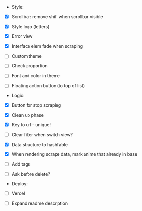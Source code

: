 
* Style:
- [x] Scrollbar: remove shift when scrollbar visible
- [x] Style logo (letters)
- [x] Error view 
- [x] Interface elem fade when scraping
- [ ] Custom theme
- [ ] Check proportion
- [ ] Font and color in theme
- [ ] Floating action button (to top of list)



* Logic:
- [x] Button for stop scraping
- [x] Clean up phase
- [x] Key to url - unique!
- [ ] Clear filter when switch view?
- [x] Data structure to hashTable
- [x] When rendering scrape data, mark anime that already in base
- [ ] Add tags 
- [ ] Ask before delete?


* Deploy:
- [ ] Vercel 
- [ ] Expand readme description 



